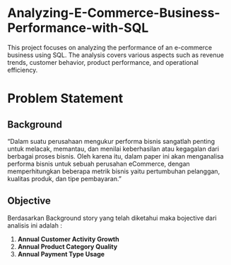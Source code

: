# Analyzing-E-Commerce-Business-Performance-with-SQL
This project focuses on analyzing the performance of an e-commerce business using SQL. The analysis covers various aspects such as revenue trends, customer behavior, product performance, and operational efficiency.

# Problem Statement
## Background
“Dalam suatu perusahaan mengukur performa bisnis sangatlah penting untuk melacak, memantau, dan menilai keberhasilan atau kegagalan dari berbagai proses bisnis. Oleh karena itu, dalam paper ini akan menganalisa performa bisnis untuk sebuah perusahan eCommerce,  dengan memperhitungkan beberapa metrik bisnis yaitu pertumbuhan pelanggan, kualitas produk, dan tipe pembayaran.”

## Objective
Berdasarkan Background story yang telah diketahui maka bojective dari analisis ini adalah :
1.  **Annual Customer Activity Growth**
2.  **Annual Product Category Quality**
3.  **Annual Payment Type Usage**

